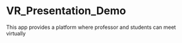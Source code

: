# VR_Presentation_Demo
 This app provides a platform where professor and students can meet virtually
